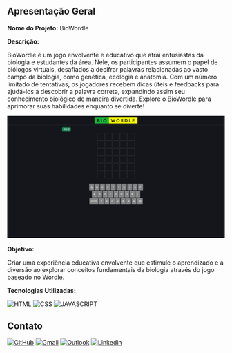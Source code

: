 ## Apresentação Geral

**Nome do Projeto:** BioWordle

**Descrição:**

BioWordle é um jogo envolvente e educativo que atrai entusiastas da biologia e estudantes da área. Nele, os participantes assumem o papel de biólogos virtuais, 
desafiados a decifrar palavras relacionadas ao vasto campo da biologia, como genética, ecologia e anatomia. Com um número limitado de tentativas, os jogadores 
recebem dicas úteis e feedbacks para ajudá-los a descobrir a palavra correta, expandindo assim seu conhecimento biológico de maneira divertida. Explore o 
BioWordle para aprimorar suas habilidades enquanto se diverte!

![demo](./source/assets/images/biowordle.gif)

**Objetivo:**

Criar uma experiência educativa envolvente que estimule o aprendizado e a diversão ao explorar conceitos fundamentais da biologia através do jogo baseado no Wordle.

**Tecnologias Utilizadas:**

![HTML](https://img.shields.io/badge/HTML5-E34F26?style=for-the-badge&logo=html5&logoColor=white)
![CSS](https://img.shields.io/badge/CSS3-1572B6?style=for-the-badge&logo=css3&logoColor=white)
![JAVASCRIPT](https://img.shields.io/badge/JavaScript-323330?style=for-the-badge&logo=javascript&logoColor=F7DF1E)

## Contato

[![GitHub](https://img.shields.io/badge/GitHub-100000?style=for-the-badge&logo=github&logoColor=white)](https://github.com/edssaac)
[![Gmail](https://img.shields.io/badge/Gmail-D14836?style=for-the-badge&logo=gmail&logoColor=white)](mailto:edssaac@gmail.com)
[![Outlook](https://img.shields.io/badge/Outlook-0078D4?style=for-the-badge&logo=microsoft-outlook&logoColor=white)](mailto:edssaac@outlook.com)
[![Linkedin](https://img.shields.io/badge/LinkedIn-black.svg?style=for-the-badge&logo=linkedin&color=informational)](https://www.linkedin.com/in/edssaac/)
